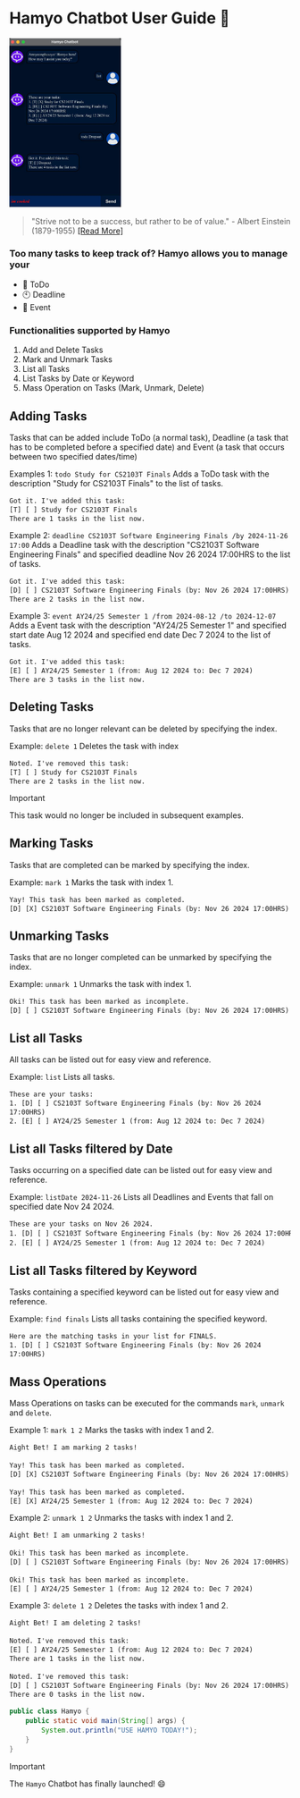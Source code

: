 # **Hamyo** Chatbot User Guide 🤖

<img src="Ui.png" alt="UI Screenshot" width="200"/>

> "Strive not to be a success, but rather to be of value." - Albert Einstein (1879-1955) [[Read More]](https://en.wikipedia.org/wiki/Albert_Einstein)

### Too many tasks to keep track of? **Hamyo** allows you to manage your
- 📝 ToDo
- 🕙 Deadline
- 💼 Event

### Functionalities supported by **Hamyo**
1. Add and Delete Tasks
2. Mark and Unmark Tasks
3. List all Tasks
4. List Tasks by Date or Keyword
5. Mass Operation on Tasks (Mark, Unmark, Delete)

## Adding Tasks
Tasks that can be added include ToDo (a normal task), Deadline (a task that has to be completed before a specified date) and Event (a task that occurs between two specified dates/time)

Examples 1: `todo Study for CS2103T Finals` Adds a ToDo task with the description "Study for CS2103T Finals" to the list of tasks.

```
Got it. I've added this task:
[T] [ ] Study for CS2103T Finals
There are 1 tasks in the list now.
```

Example 2: `deadline CS2103T Software Engineering Finals /by 2024-11-26 17:00` Adds a Deadline task with the description "CS2103T Software Engineering Finals" and specified deadline Nov 26 2024 17:00HRS to the list of tasks.
```
Got it. I've added this task:
[D] [ ] CS2103T Software Engineering Finals (by: Nov 26 2024 17:00HRS)
There are 2 tasks in the list now.
```

Example 3: `event AY24/25 Semester 1 /from 2024-08-12 /to 2024-12-07` Adds a Event task with the description "AY24/25 Semester 1" and specified start date Aug 12 2024 and specified end date Dec 7 2024 to the list of tasks.
```
Got it. I've added this task:
[E] [ ] AY24/25 Semester 1 (from: Aug 12 2024 to: Dec 7 2024)
There are 3 tasks in the list now.
```

## Deleting Tasks
Tasks that are no longer relevant can be deleted by specifying the index.

Example: `delete 1` Deletes the task with index
```
Noted. I've removed this task:
[T] [ ] Study for CS2103T Finals
There are 2 tasks in the list now.
```
> [!IMPORTANT]
> This task would no longer be included in subsequent examples.

## Marking Tasks
Tasks that are completed can be marked by specifying the index.

Example: `mark 1` Marks the task with index 1.
```
Yay! This task has been marked as completed.
[D] [X] CS2103T Software Engineering Finals (by: Nov 26 2024 17:00HRS)
```

## Unmarking Tasks
Tasks that are no longer completed can be unmarked by specifying the index.

Example: `unmark 1` Unmarks the task with index 1.
```
Oki! This task has been marked as incomplete.
[D] [ ] CS2103T Software Engineering Finals (by: Nov 26 2024 17:00HRS)
```

## List all Tasks
All tasks can be listed out for easy view and reference.

Example: `list` Lists all tasks.
```
These are your tasks:
1. [D] [ ] CS2103T Software Engineering Finals (by: Nov 26 2024 17:00HRS)
2. [E] [ ] AY24/25 Semester 1 (from: Aug 12 2024 to: Dec 7 2024)
```

## List all Tasks filtered by Date
Tasks occurring on a specified date can be listed out for easy view and reference.

Example: `listDate 2024-11-26` Lists all Deadlines and Events that fall on specified date Nov 24 2024.
```dtd
These are your tasks on Nov 26 2024.
1. [D] [ ] CS2103T Software Engineering Finals (by: Nov 26 2024 17:00HRS)
2. [E] [ ] AY24/25 Semester 1 (from: Aug 12 2024 to: Dec 7 2024)
```

## List all Tasks filtered by Keyword
Tasks containing a specified keyword can be listed out for easy view and reference.

Example: `find finals` Lists all tasks containing the specified keyword.
```
Here are the matching tasks in your list for FINALS.
1. [D] [ ] CS2103T Software Engineering Finals (by: Nov 26 2024 17:00HRS)
```

## Mass Operations
Mass Operations on tasks can be executed for the commands `mark`, `unmark` and `delete`.

Example 1: `mark 1 2` Marks the tasks with index 1 and 2.
```
Aight Bet! I am marking 2 tasks!

Yay! This task has been marked as completed.
[D] [X] CS2103T Software Engineering Finals (by: Nov 26 2024 17:00HRS)

Yay! This task has been marked as completed.
[E] [X] AY24/25 Semester 1 (from: Aug 12 2024 to: Dec 7 2024)
```

Example 2: `unmark 1 2` Unmarks the tasks with index 1 and 2.
```
Aight Bet! I am unmarking 2 tasks!

Oki! This task has been marked as incomplete.
[D] [ ] CS2103T Software Engineering Finals (by: Nov 26 2024 17:00HRS)

Oki! This task has been marked as incomplete.
[E] [ ] AY24/25 Semester 1 (from: Aug 12 2024 to: Dec 7 2024)
```

Example 3: `delete 1 2` Deletes the tasks with index 1 and 2.
```
Aight Bet! I am deleting 2 tasks!

Noted. I've removed this task:
[E] [ ] AY24/25 Semester 1 (from: Aug 12 2024 to: Dec 7 2024)
There are 1 tasks in the list now.

Noted. I've removed this task:
[D] [ ] CS2103T Software Engineering Finals (by: Nov 26 2024 17:00HRS)
There are 0 tasks in the list now.
```
```java
public class Hamyo {
    public static void main(String[] args) {
        System.out.println("USE HAMYO TODAY!");
    }
}
```

> [!IMPORTANT]
> The `Hamyo` Chatbot has finally launched! 😄